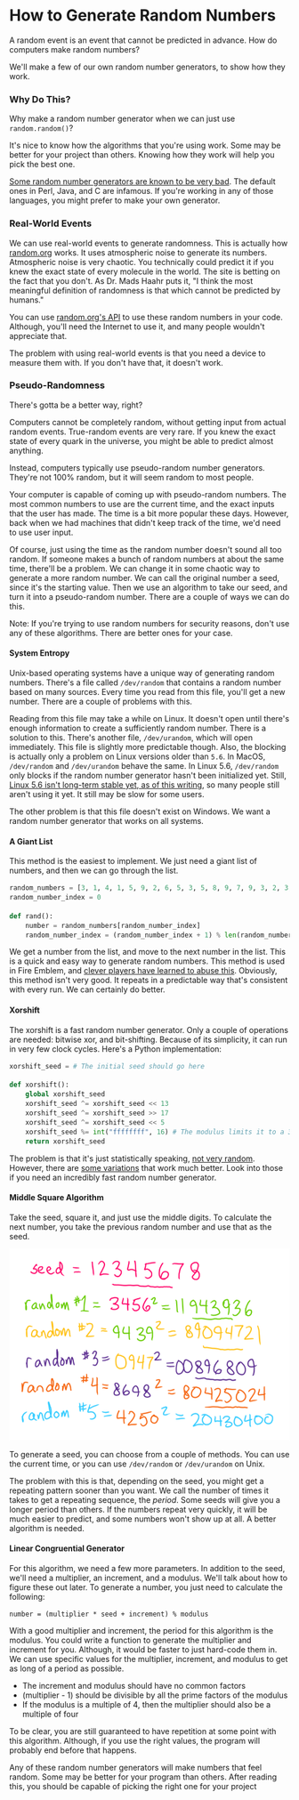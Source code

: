 # How to Generate Random Numbers

A random event is an event that cannot be predicted in advance. How do computers make random numbers?

We'll make a few of our own random number generators, to show how they work.

### Why Do This?

Why make a random number generator when we can just use `random.random()`?

It's nice to know how the algorithms that you're using work. Some may be better for your project than others. Knowing how they work will help you pick the best one.

[Some random number generators are known to be very bad](http://www0.cs.ucl.ac.uk/staff/d.jones/GoodPracticeRNG.pdf). The default ones in Perl, Java, and C are infamous. If you're working in any of those languages, you might prefer to make your own generator.

### Real-World Events

We can use real-world events to generate randomness. This is actually how [random.org](https://www.random.org/) works. It uses atmospheric noise to generate its numbers. Atmospheric noise is very chaotic. You technically could predict it if you knew the exact state of every molecule in the world. The site is betting on the fact that you don't. As Dr. Mads Haahr puts it, "I think the most meaningful definition of randomness is that which cannot be predicted by humans."

You can use [random.org's API](https://api.random.org/dashboard) to use these random numbers in your code. Although, you'll need the Internet to use it, and many people wouldn't appreciate that.

The problem with using real-world events is that you need a device to measure them with. If you don't have that, it doesn't work.

### Pseudo-Randomness

There's gotta be a better way, right?

Computers cannot be completely random, without getting input from actual random events. True-random events are very rare. If you knew the exact state of every quark in the universe, you might be able to predict almost anything.

Instead, computers typically use pseudo-random number generators. They're not 100% random, but it will seem random to most people.

Your computer is capable of coming up with pseudo-random numbers. The most common numbers to use are the current time, and the exact inputs that the user has made. The time is a bit more popular these days. However, back when we had machines that didn't keep track of the time, we'd need to use user input.

Of course, just using the time as the random number doesn't sound all too random. If someone makes a bunch of random numbers at about the same time, there'll be a problem. We can change it in some chaotic way to generate a more random number. We can call the original number a seed, since it's the starting value. Then we use an algorithm to take our seed, and turn it into a pseudo-random number. There are a couple of ways we can do this.

Note: If you're trying to use random numbers for security reasons, don't use any of these algorithms. There are better ones for your case.

#### System Entropy

Unix-based operating systems have a unique way of generating random numbers. There's a file called `/dev/random` that contains a random number based on many sources. Every time you read from this file, you'll get a new number. There are a couple of problems with this.

Reading from this file may take a while on Linux. It doesn't open until there's enough information to create a sufficiently random number. There is a solution to this. There's another file, `/dev/urandom`, which will open immediately. This file is slightly more predictable though. Also, the blocking is actually only a problem on Linux versions older than `5.6`. In MacOS, `/dev/random` and `/dev/urandom` behave the same. In Linux 5.6, `/dev/random` only blocks if the random number generator hasn't been initialized yet. Still, [Linux 5.6 isn't long-term stable yet, as of this writing](https://www.kernel.org/), so many people still aren't using it yet. It still may be slow for some users.

The other problem is that this file doesn't exist on Windows. We want a random number generator that works on all systems.

#### A Giant List

This method is the easiest to implement. We just need a giant list of numbers, and then we can go through the list.

```python
random_numbers = [3, 1, 4, 1, 5, 9, 2, 6, 5, 3, 5, 8, 9, 7, 9, 3, 2, 3, 8, 4, 6, 2, 6, 4]
random_number_index = 0

def rand():
    number = random_numbers[random_number_index]
    random_number_index = (random_number_index + 1) % len(random_numbers)
```

We get a number from the list, and move to the next number in the list. This is a quick and easy way to generate random numbers. This method is used in Fire Emblem, and [clever players have learned to abuse this](https://www.youtube.com/watch?v=Qq8ZRWkhovs). Obviously, this method isn't very good. It repeats in a predictable way that's consistent with every run. We can certainly do better.

#### Xorshift

The xorshift is a fast random number generator. Only a couple of operations are needed: bitwise xor, and bit-shifting. Because of its simplicity, it can run in very few clock cycles. Here's a Python implementation:

```python
xorshift_seed = # The initial seed should go here

def xorshift():
    global xorshift_seed
    xorshift_seed ^= xorshift_seed << 13
    xorshift_seed ^= xorshift_seed >> 17
    xorshift_seed ^= xorshift_seed << 5
    xorshift_seed %= int("ffffffff", 16) # The modulus limits it to a 32-bit number
    return xorshift_seed
```

The problem is that it's just statistically speaking, [not very random](https://www.iro.umontreal.ca/~lecuyer/myftp/papers/xorshift.pdf). However, there are [some variations](https://en.wikipedia.org/wiki/Xorshift#Variations) that work much better. Look into those if you need an incredibly fast random number generator.

#### Middle Square Algorithm

Take the seed, square it, and just use the middle digits. To calculate the next number, you take the previous random number and use that as the seed.

![A demonstration of the middle squares algorithm](middle_squares.png)

To generate a seed, you can choose from a couple of methods. You can use the current time, or you can use `/dev/random` or `/dev/urandom` on Unix.

The problem with this is that, depending on the seed, you might get a repeating pattern sooner than you want. We call the number of times it takes to get a repeating sequence, the *period*. Some seeds will give you a longer period than others. If the numbers repeat very quickly, it will be much easier to predict, and some numbers won't show up at all. A better algorithm is needed.

#### Linear Congruential Generator

For this algorithm, we need a few more parameters. In addition to the seed, we'll need a multiplier, an increment, and a modulus. We'll talk about how to figure these out later. To generate a number, you just need to calculate the following:

```
number = (multiplier * seed + increment) % modulus
```

With a good multiplier and increment, the period for this algorithm is the modulus. You could write a function to generate the multiplier and increment for you. Although, it would be faster to just hard-code them in. We can use specific values for the multiplier, increment, and modulus to get as long of a period as possible.

* The increment and modulus should have no common factors
* (multiplier - 1) should be divisible by all the prime factors of the modulus
* If the modulus is a multiple of 4, then the multiplier should also be a multiple of four

To be clear, you are still guaranteed to have repetition at some point with this algorithm. Although, if you use the right values, the program will probably end before that happens.

Any of these random number generators will make numbers that feel random. Some may be better for your program than others. After reading this, you should be capable of picking the right one for your project